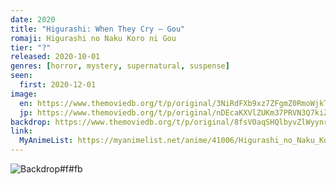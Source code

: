 ```yaml
---
date: 2020
title: "Higurashi: When They Cry – Gou"
romaji: Higurashi no Naku Koro ni Gou
tier: "?"
released: 2020-10-01
genres: [horror, mystery, supernatural, suspense]
seen:
  first: 2020-12-01
image:
  en: https://www.themoviedb.org/t/p/original/3NiRdFXb9xz7ZFgmZ0RmoWjkTvz.jpg
  jp: https://www.themoviedb.org/t/p/original/nDEcaKXVlZUKm37PRVN3Q7kiZ7Q.jpg
backdrop: https://www.themoviedb.org/t/p/original/8fsV0aqSHQlbyvZlWyynruat0MP.jpg
link:
  MyAnimeList: https://myanimelist.net/anime/41006/Higurashi_no_Naku_Koro_ni_Gou
---
```


![Backdrop#f#fb](https://www.themoviedb.org/t/p/original/8fsV0aqSHQlbyvZlWyynruat0MP.jpg "Source: TMDB")
